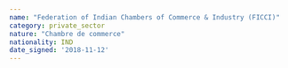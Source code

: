 ```yaml
---
name: "Federation of Indian Chambers of Commerce & Industry (FICCI)"
category: private_sector
nature: "Chambre de commerce"
nationality: IND
date_signed: '2018-11-12'
---
```

    